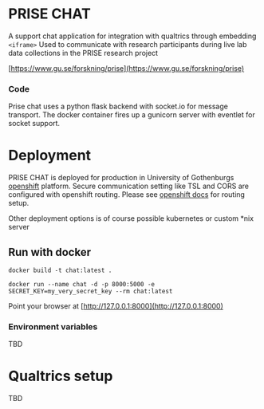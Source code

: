 # PRISE CHAT
A support chat application for integration with qualtrics through embedding `<iframe>`
Used to communicate with research participants during live lab data collections in the PRISE research project

[https://www.gu.se/forskning/prise](https://www.gu.se/forskning/prise)

### Code
Prise chat uses a python flask backend with socket.io for message transport. The docker container fires up a gunicorn 
server with eventlet for socket support. 


# Deployment
PRISE CHAT is deployed for production in University of Gothenburgs
[openshift](https://www.redhat.com/en/technologies/cloud-computing/openshift) 
platform. Secure communication setting like TSL and CORS are configured with openshift routing. Please see 
[openshift docs](https://docs.openshift.com/container-platform/4.1/networking/routes/secured-routes.html) for routing 
setup. 

Other deployment options is of course possible kubernetes or custom *nix server

## Run with docker
`docker build -t chat:latest .`

`docker run --name chat -d -p 8000:5000 -e SECRET_KEY=my_very_secret_key --rm chat:latest`


Point your browser at [http://127.0.0.1:8000](http://127.0.0.1:8000)

### Environment variables 
TBD

# Qualtrics setup
TBD

